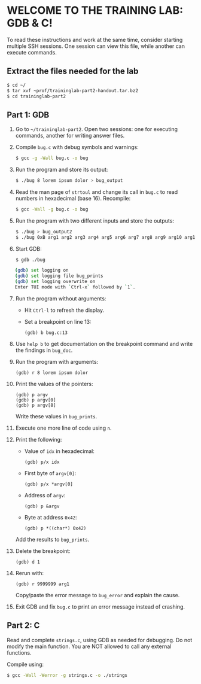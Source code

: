 # WELCOME TO THE TRAINING LAB: GDB & C!

To read these instructions and work at the same time, consider starting multiple SSH sessions. One session can view this file, while another can execute commands.

## Extract the files needed for the lab

```bash
$ cd ~/
$ tar xvf ~prof/traininglab-part2-handout.tar.bz2
$ cd traininglab-part2
```

## Part 1: GDB

1. Go to `~/traininglab-part2`. Open two sessions: one for executing commands, another for writing answer files.

2. Compile `bug.c` with debug symbols and warnings:

   ```bash
   $ gcc -g -Wall bug.c -o bug
   ```

3. Run the program and store its output:

   ```bash
   $ ./bug 8 lorem ipsum dolor > bug_output
   ```

4. Read the man page of `strtoul` and change its call in `bug.c` to read numbers in hexadecimal (base 16). Recompile:

   ```bash
   $ gcc -Wall -g bug.c -o bug
   ```

5. Run the program with two different inputs and store the outputs:

   ```bash
   $ ./bug > bug_output2
   $ ./bug 0xB arg1 arg2 arg3 arg4 arg5 arg6 arg7 arg8 arg9 arg10 arg11 >> bug_output2
   ```

6. Start GDB:

   ```bash
   $ gdb ./bug
   ```
```bash
   (gdb) set logging on
   (gdb) set logging file bug_prints
   (gdb) set logging overwrite on
   Enter TUI mode with `Ctrl-x` followed by `1`.
```
7. Run the program without arguments:

   - Hit `Ctrl-l` to refresh the display.
   - Set a breakpoint on line 13:

     ```
     (gdb) b bug.c:13
     ```

8. Use `help b` to get documentation on the breakpoint command and write the findings in `bug_doc`.

9. Run the program with arguments:

   ```
   (gdb) r 8 lorem ipsum dolor
   ```

10. Print the values of the pointers:

    ```
    (gdb) p argv
    (gdb) p argv[0]
    (gdb) p argv[8]
    ```

    Write these values in `bug_prints`.

11. Execute one more line of code using `n`.

12. Print the following:

    - Value of `idx` in hexadecimal: 

      ```
      (gdb) p/x idx
      ```

    - First byte of `argv[0]`:

      ```
      (gdb) p/x *argv[0]
      ```

    - Address of `argv`:

      ```
      (gdb) p &argv
      ```

    - Byte at address `0x42`:

      ```
      (gdb) p *((char*) 0x42)
      ```

    Add the results to `bug_prints`.

13. Delete the breakpoint:

    ```
    (gdb) d 1
    ```

14. Rerun with:

    ```
    (gdb) r 9999999 arg1
    ```

    Copy/paste the error message to `bug_error` and explain the cause.

15. Exit GDB and fix `bug.c` to print an error message instead of crashing.

## Part 2: C

Read and complete `strings.c`, using GDB as needed for debugging. Do not modify the main function. You are NOT allowed to call any external functions.

Compile using:

```bash
$ gcc -Wall -Werror -g strings.c -o ./strings
```

